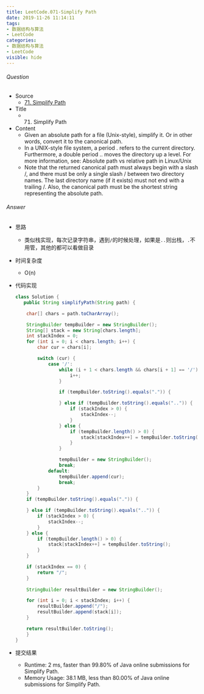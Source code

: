 ```yaml
---
title: LeetCode.071-Simplify Path
date: 2019-11-26 11:14:11
tags:
- 数据结构与算法
- LeetCode
categories:
- 数据结构与算法
- LeetCode
visible: hide
---
```

###### Question
- Source
	- [71. Simplify Path](https://leetcode.com/problems/simplify-path/) 
- Title
	- 71. Simplify Path 
- Content
	- Given an absolute path for a file (Unix-style), simplify it. Or in other words, convert it to the canonical path.
	- In a UNIX-style file system, a period . refers to the current directory. Furthermore, a double period .. moves the directory up a level. For more information, see: Absolute path vs relative path in Linux/Unix
	- Note that the returned canonical path must always begin with a slash /, and there must be only a single slash / between two directory names. The last directory name (if it exists) must not end with a trailing /. Also, the canonical path must be the shortest string representing the absolute path. 
<!--more-->

###### Answer
- 思路
	- 类似栈实现，每次记录字符串，遇到`/`的时候处理，如果是`..`则出栈，`.`不用管，其他的都可以看做目录
- 时间复杂度
	- O(n) 	
- 代码实现

	```Java
	class Solution {
       public String simplifyPath(String path) {

        char[] chars = path.toCharArray();

        StringBuilder tempBuilder = new StringBuilder();
        String[] stack = new String[chars.length];
        int stackIndex = 0;
        for (int i = 0; i < chars.length; i++) {
            char cur = chars[i];

            switch (cur) {
                case '/':
                    while (i + 1 < chars.length && chars[i + 1] == '/') {
                        i++;
                    }

                    if (tempBuilder.toString().equals(".")) {

                    } else if (tempBuilder.toString().equals("..")) {
                        if (stackIndex > 0) {
                            stackIndex--;
                        }
                    } else {
                        if (tempBuilder.length() > 0) {
                            stack[stackIndex++] = tempBuilder.toString();
                        }
                    }

                    tempBuilder = new StringBuilder();
                    break;
                default:
                    tempBuilder.append(cur);
                    break;
            }
        }
        if (tempBuilder.toString().equals(".")) {

        } else if (tempBuilder.toString().equals("..")) {
            if (stackIndex > 0) {
                stackIndex--;
            }
        } else {
            if (tempBuilder.length() > 0) {
                stack[stackIndex++] = tempBuilder.toString();
            }
        }

        if (stackIndex == 0) {
            return "/";
        }
        
        StringBuilder resultBuilder = new StringBuilder();

        for (int i = 0; i < stackIndex; i++) {
            resultBuilder.append("/");
            resultBuilder.append(stack[i]);
        }

        return resultBuilder.toString();
    	}
	}
	```
- 提交结果
	- Runtime: 2 ms, faster than 99.80% of Java online submissions for Simplify Path.
	- Memory Usage: 38.1 MB, less than 80.00% of Java online submissions for Simplify Path. 
